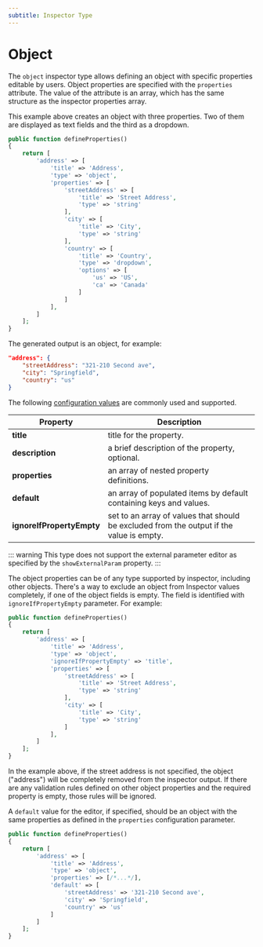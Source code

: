 ```yaml
---
subtitle: Inspector Type
---
```

# Object

The `object` inspector type allows defining an object with specific properties editable by users. Object properties are specified with the `properties` attribute. The value of the attribute is an array, which has the same structure as the inspector properties array.

This example above creates an object with three properties. Two of them are displayed as text fields and the third as a dropdown.

```php
public function defineProperties()
{
    return [
        'address' => [
            'title' => 'Address',
            'type' => 'object',
            'properties' => [
                'streetAddress' => [
                    'title' => 'Street Address',
                    'type' => 'string'
                ],
                'city' => [
                    'title' => 'City',
                    'type' => 'string'
                ],
                'country' => [
                    'title' => 'Country',
                    'type' => 'dropdown',
                    'options' => [
                        'us' => 'US',
                        'ca' => 'Canada'
                    ]
                ]
            ],
        ]
    ];
}
```

The generated output is an object, for example:

```json
"address": {
    "streetAddress": "321-210 Second ave",
    "city": "Springfield",
    "country": "us"
}
```

The following [configuration values](../inspector-types.md) are commonly used and supported.

Property | Description
------------- | -------------
**title** | title for the property.
**description** | a brief description of the property, optional.
**properties** | an array of nested property definitions.
**default** | an array of populated items by default containing keys and values.
**ignoreIfPropertyEmpty** | set to an array of values that should be excluded from the output if the value is empty.

::: warning
This type does not support the external parameter editor as specified by the `showExternalParam` property.
:::

The object properties can be of any type supported by inspector, including other objects. There's a way to exclude an object from Inspector values completely, if one of the object fields is empty. The field is identified with `ignoreIfPropertyEmpty` parameter. For example:

```php
public function defineProperties()
{
    return [
        'address' => [
            'title' => 'Address',
            'type' => 'object',
            'ignoreIfPropertyEmpty' => 'title',
            'properties' => [
                'streetAddress' => [
                    'title' => 'Street Address',
                    'type' => 'string'
                ],
                'city' => [
                    'title' => 'City',
                    'type' => 'string'
                ]
            ],
        ]
    ];
}
```

In the example above, if the street address is not specified, the object ("address") will be completely removed from the inspector output. If there are any validation rules defined on other object properties and the required property is empty, those rules will be ignored.

A `default` value for the editor, if specified, should be an object with the same properties as defined in the `properties` configuration parameter.

```php
public function defineProperties()
{
    return [
        'address' => [
            'title' => 'Address',
            'type' => 'object',
            'properties' => [/*...*/],
            'default' => [
                'streetAddress' => '321-210 Second ave',
                'city' => 'Springfield',
                'country' => 'us'
            ]
        ]
    ];
}
```
